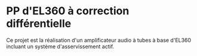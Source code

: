 PP d'EL360 à correction différentielle
======================================

Ce projet est la réalisation d'un amplificateur audio à tubes à base d'EL360
incluant un système d'asservissement actif.

